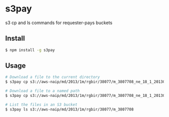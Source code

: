 # s3pay

s3 cp and ls commands for requester-pays buckets

## Install

```sh
$ npm install -g s3pay
```

## Usage
```sh
# Download a file to the current directory
$ s3pay cp s3://aws-naip/md/2013/1m/rgbir/38077/m_3807708_ne_18_1_20130924.tif

# Download a file to a named path
$ s3pay cp s3://aws-naip/md/2013/1m/rgbir/38077/m_3807708_ne_18_1_20130924.tif /downloads/my-new.tif

# List the files in an S3 bucket
$ s3pay ls s3://aws-naip/md/2013/1m/rgbir/38077/m_3807708
```
